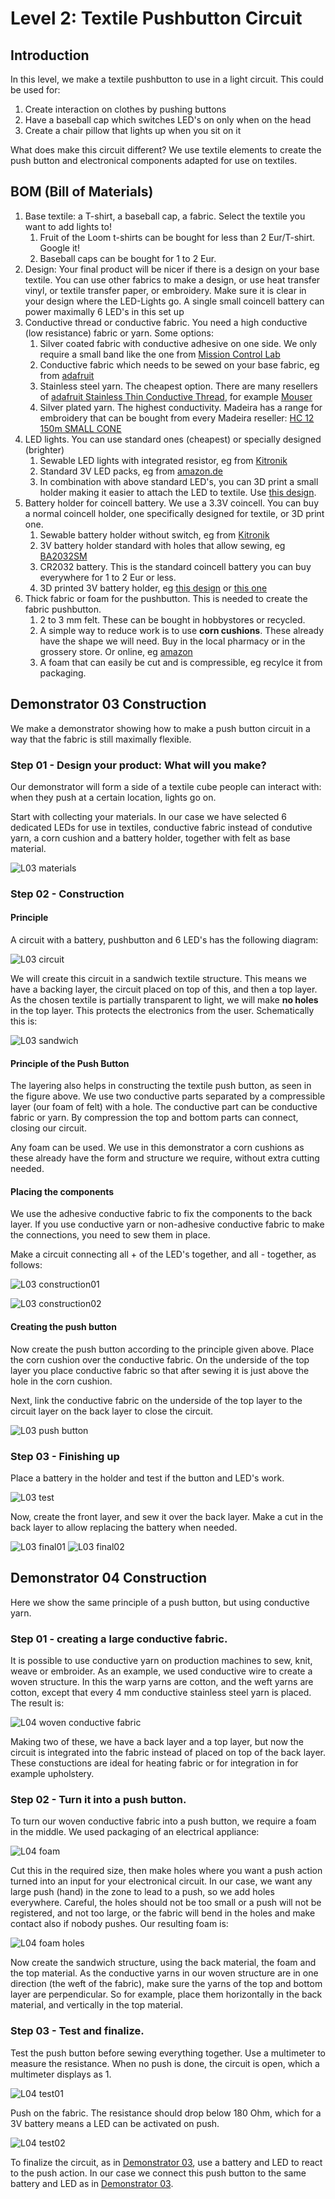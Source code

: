 # Level 2: Textile Pushbutton Circuit

## Introduction

In this level, we make a textile pushbutton to use in a light circuit.
This could be used for:

1. Create interaction on clothes by pushing buttons
2. Have a baseball cap which switches LED's on only when on the head
3. Create a chair pillow that lights up when you sit on it

What does make this circuit different?  We use textile elements to create the push button and electronical components 
adapted for use on textiles.

## BOM (Bill of Materials)

1. Base textile: a T-shirt, a baseball cap, a fabric. Select the textile you want to add lights to!
    1. Fruit of the Loom t-shirts can be bought for less than 2 Eur/T-shirt. Google it!
    2. Baseball caps can be bought for 1 to 2 Eur. 
2. Design: Your final product will be nicer if there is a design on your base textile. You can use other fabrics to make
a design, or use heat transfer vinyl, or textile transfer paper, or embroidery. Make sure it is clear in your design where the LED-Lights
go. A single small coincell battery can power maximally 6 LED's in this set up
3. Conductive thread or conductive fabric. You need a high conductive (low resistance) fabric or yarn. Some options:
    1. Silver coated fabric with conductive adhesive on one side. We only require a small band like the one from [Mission Control Lab](https://missioncontrollab.com/collections/technologist-and-teacher-supply/products/space-tape)
    2. Conductive fabric which needs to be sewed on your base fabric, eg from [adafruit](https://www.adafruit.com/product/1168)
    3. Stainless steel yarn. The cheapest option. There are many resellers of [adafruit Stainless Thin Conductive Thread](https://www.adafruit.com/product/640), for example [Mouser](https://www.mouser.be/ProductDetail/Adafruit/603?qs=sGAEpiMZZMu%252BmKbOcEVhFQfi8wYXkauJFoZL2xpCq%252BVRONBlSbRF3w%3D%3D)
    4. Silver plated yarn. The highest conductivity. Madeira has a range for embroidery that can be bought from every Madeira reseller: [HC 12 150m SMALL CONE](https://shop.madeira.co.uk/hc-12-150m-sample-(high-conductive)_hc12-smp-xxx-xxx.htm)
4. LED lights. You can use standard ones (cheapest) or specially designed (brighter)
    1. Sewable LED lights with integrated resistor, eg from [Kitronik](https://www.kitronik.co.uk/2746-electro-fashion-sewable-5mm-led-holder-pack-of-10.html)
    2. Standard 3V LED packs, eg from [amazon.de](https://www.amazon.de/APTWONZ-2-poligen-Diffuse-Leuchtdioden-Elektronikkomponenten/dp/B06X3VT6TD)
    3. In combination with above standard LED's, you can 3D print a small holder making it easier to attach the LED to textile. Use [this design](https://www.thingiverse.com/thing:265121).
5. Battery holder for coincell battery. We use a 3.3V coincell. You can buy a normal coincell holder, one specifically designed for textile, or 3D print one.
    1. Sewable battery holder without switch, eg from [Kitronik](https://www.kitronik.co.uk/2701-sewable-coin-cell-holder.html)
    2. 3V battery holder standard with holes that allow sewing, eg [BA2032SM](https://www.enrgtech.co.uk/buy/product/ET14129119/BA2032SM)
    4. CR2032 battery. This is the standard coincell battery you can buy everywhere for 1 to 2 Eur or less.
    5. 3D printed 3V battery holder, eg [this design](https://www.thingiverse.com/thing:265116) or [this one](https://www.thingiverse.com/thing:250503)
6. Thick fabric or foam for the pushbutton. This is needed to create the fabric pushbutton. 
    1. 2 to 3 mm felt. These can be bought in hobbystores or recycled.
    2. A simple way to reduce work is to use **corn cushions**. These already have the shape we will need. Buy in the local pharmacy or in
    the grossery store. Or online, eg [amazon](https://www.amazon.co.uk/Profoot-Corn-Cushions-Pack-24/dp/B013AVRWVK/ref=sr_1_8?crid=PSW71S7R8NL9&keywords=corn+plasters+for+feet&qid=1565687361&s=gateway&sprefix=corn+plaster%2Caps%2C151&sr=8-8)
    3. A foam that can easily be cut and is compressible, eg recylce it from packaging.

## Demonstrator 03 Construction

We make a demonstrator showing how to make a push button circuit in a way that the fabric is still maximally flexible. 

### Step 01 - Design your product: What will you make?

Our demonstrator will form a side of a textile cube people can interact with: when they push at a certain location, lights go on.

Start with collecting your materials. In our case we have selected 6 dedicated LEDs for use in textiles, conductive fabric instead of condutive yarn,
a corn cushion and a battery holder, together with felt as base material.

![L03 materials](L03_step01.jpg)

### Step 02 - Construction 

#### Principle
A circuit with a battery, pushbutton and 6 LED's has the following diagram:

![L03 circuit](parallel_LED_circuit_pushbtn.svg.png)

We will create this circuit in a sandwich textile structure. This means we have a backing layer, the circuit placed on top of this, and then a top layer. As the chosen textile is partially transparent to light, we will make **no holes** in the top layer. This protects the electronics from the user. Schematically this is:

![L03 sandwich](sandwich_structure.svg.png)

#### Principle of the Push Button

The layering also helps in constructing the textile push button, as seen in the figure above. We use two conductive parts  separated by a compressible layer (our foam of felt) with a hole. The conductive part can be conductive fabric or yarn. By compression the top and bottom parts can connect, closing our circuit.

Any foam can be used. We use in this demonstrator a corn cushions as these already have the form and structure we require, without extra cutting needed.

#### Placing the components

We use the adhesive conductive fabric to fix the components to the back layer. If you use conductive yarn or non-adhesive conductive fabric to make the connections, you need to sew them in place.

Make a circuit connecting all + of the LED's together, and all - together, as follows:

![L03 construction01](L03_step03.jpg)


![L03 construction02](L03_step04.jpg)

#### Creating the push button
Now create the push button according to the principle given above. Place the corn cushion over the conductive fabric. On the underside of the top layer you place conductive fabric so that after sewing it is just above the hole in the corn cushion.

Next, link the conductive fabric on the underside of the top layer to the circuit layer on the back layer to close the circuit.

![L03 push button](L03_step05.jpg)

### Step 03 - Finishing up

Place a battery in the holder and test if the button and LED's work.

![L03 test](L03_step06.jpg)

Now, create the front layer, and sew it over the back layer. Make a cut in the back layer to allow replacing the battery when needed.

![L03 final01](L03_step07.png) ![L03 final02](L03_step08.png)


## Demonstrator 04 Construction

Here we show the same principle of a push button, but using conductive yarn. 

### Step 01 - creating a large conductive fabric.

It is possible to use conductive yarn on production machines to sew, knit, weave or embroider. As an example, we used conductive wire to create a woven structure. In this the warp yarns are cotton, and the weft yarns are cotton, except that every 4 mm conductive stainless steel yarn is placed. The result is:

![L04 woven conductive fabric](L04_step01.jpg)

Making two of these, we have a back layer and a top layer, but now the circuit is integrated into the fabric instead of placed on top of the back layer. These constuctions are ideal for heating fabric or for integration in for example upholstery.

### Step 02 - Turn it into a push button.

To turn our woven conductive fabric into a push button, we require a foam in the middle. We used packaging of an electrical appliance:

![L04 foam](L04_step02.jpg)

Cut this in the required size, then make holes where you want a push action turned into an input for your electronical circuit. In our case, we want any large push (hand) in the zone to lead to a push, so we add holes everywhere. Careful, the holes should not be too small or a push will not be registered, and not too large, or the fabric will bend in the holes and make contact also if nobody pushes. Our resulting foam is:

![L04 foam holes](L04_step03.jpg)

Now create the sandwich structure, using the back material, the foam and the top material. As the conductive yarns in our woven structure are in one direction (the weft of the fabric), make sure the yarns of the top and bottom layer are perpendicular. So for example, place them horizontally in the back material, and vertically in the top material.

### Step 03 - Test and finalize.

Test the push button before sewing everything together. Use a multimeter to measure the resistance. When no push is done, the circuit is open, which a multimeter displays as 1.

![L04 test01](L04_step04.jpg) 

Push on the fabric. The resistance should drop below 180 Ohm, which for a 3V battery means a LED can be activated on push.

![L04 test02](L04_step05.jpg)

To finalize the circuit, as in [Demonstrator 03](construction.md#demonstrator-03-construction), use a battery and LED to react to the push action. In our case we connect this push button to the same battery and LED as in [Demonstrator 03](construction.md#demonstrator-03-construction).
